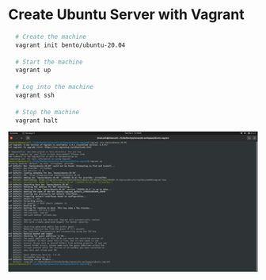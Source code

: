 # Create Ubuntu Server with Vagrant

```bash
  # Create the machine
  vagrant init bento/ubuntu-20.04

  # Start the machine
  vagrant up

  # Log into the machine
  vagrant ssh

  # Stop the machine
  vagrant halt
```

![Vagrant](images/vagrant.png)